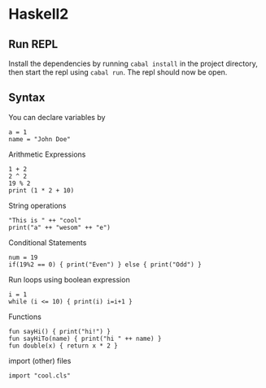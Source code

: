 # Haskell2

## Run REPL

Install the dependencies by running `cabal install` in the project directory, then start the repl using `cabal run`. The repl should now be open.

## Syntax

You can declare variables by
``` 
a = 1
name = "John Doe"
```

Arithmetic Expressions
```
1 + 2
2 ^ 2
19 % 2
print (1 * 2 + 10)
```

String operations
```
"This is " ++ "cool"
print("a" ++ "wesom" ++ "e")
```

Conditional Statements
```
num = 19
if(19%2 == 0) { print("Even") } else { print("Odd") }
```

Run loops using boolean expression
``` 
i = 1
while (i <= 10) { print(i) i=i+1 }
```

Functions
```
fun sayHi() { print("hi!") }
fun sayHiTo(name) { print("hi " ++ name) }
fun double(x) { return x * 2 }
``` 

import (other) files

```
import "cool.cls"
```
